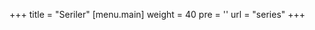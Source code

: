 +++
title = "Seriler"
[menu.main]
  weight = 40
  pre = '<i class="fas fa-fw fa-columns"></i>'
  url = "series"
+++
